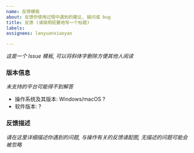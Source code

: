 ```yaml
---
name: 反馈模板
about: 反馈你使用过程中遇到的建议, 疑问或 bug
title: 反馈 (请简明扼要地写一个标题)
labels:
assignees: lanyuanxiaoyao

---
```

*这是一个 Issue 模板, 可以将斜体字删除方便其他人阅读*

### 版本信息
*未支持的平台可能得不到解答*
- 操作系统及其版本: Windows/macOS ?
- 软件版本: ?

### 反馈描述
*请在这里详细描述你遇到的问题, 与操作有关的反馈请配图, 无描述的问题可能会被忽略*
